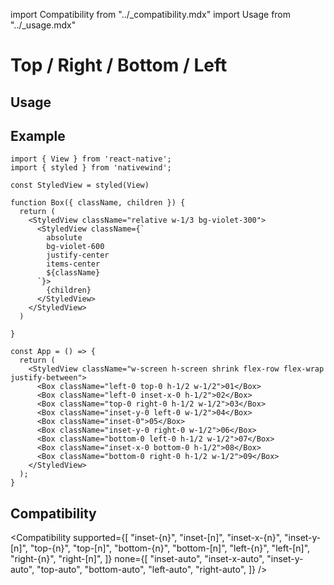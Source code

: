 import Compatibility from "../\_compatibility.mdx"
import Usage from "../\_usage.mdx"

# Top / Right / Bottom / Left

## Usage

<Usage />

## Example

```SnackPlayer name=Top / Right / Bottom / Left
import { View } from 'react-native';
import { styled } from 'nativewind';

const StyledView = styled(View)

function Box({ className, children }) {
  return (
    <StyledView className="relative w-1/3 bg-violet-300">
      <StyledView className={`
        absolute
        bg-violet-600
        justify-center
        items-center
        ${className}
      `}>
        {children}
      </StyledView>
    </StyledView>
  )

}

const App = () => {
  return (
    <StyledView className="w-screen h-screen shrink flex-row flex-wrap justify-between">
      <Box className="left-0 top-0 h-1/2 w-1/2">01</Box>
      <Box className="left-0 inset-x-0 h-1/2">02</Box>
      <Box className="top-0 right-0 h-1/2 w-1/2">03</Box>
      <Box className="inset-y-0 left-0 w-1/2">04</Box>
      <Box className="inset-0">05</Box>
      <Box className="inset-y-0 right-0 w-1/2">06</Box>
      <Box className="bottom-0 left-0 h-1/2 w-1/2">07</Box>
      <Box className="inset-x-0 bottom-0 h-1/2">08</Box>
      <Box className="bottom-0 right-0 h-1/2 w-1/2">09</Box>
    </StyledView>
  );
}
```

## Compatibility

<Compatibility
supported={[
"inset-{n}",
"inset-[n]",
"inset-x-{n}",
"inset-y-[n]",
"top-{n}",
"top-[n]",
"bottom-{n}",
"bottom-[n]",
"left-{n}",
"left-[n]",
"right-{n}",
"right-[n]",
]}
none={[
"inset-auto",
"inset-x-auto",
"inset-y-auto",
"top-auto",
"bottom-auto",
"left-auto",
"right-auto",
]}
/>
